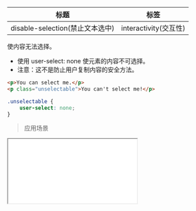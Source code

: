 | 标题                             | 标签           |
| -------------------------------- | -------------- |
| disable-selection(禁止文本选中) | interactivity(交互性) |

使内容无法选择。

* 使用 user-select: none 使元素的内容不可选择。
* 注意：这不是防止用户复制内容的安全方法。

```html
<p>You can select me.</p>
<p class="unselectable">You can't select me!</p>
```

```css
.unselectable {
    user-select: none;
}
```

> 应用场景

<iframe src="codes/css/html/disable-selection.html"></iframe>




